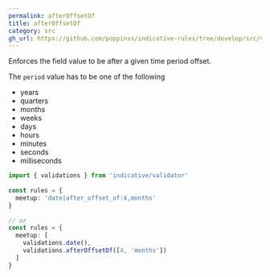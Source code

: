 ```yaml
---
permalink: afterOffsetOf
title: afterOffsetOf
category: src
gh_url: https://github.com/poppinss/indicative-rules/tree/develop/src/validations/date-string/afterOffsetOf.ts
---
```


Enforces the field value to be after a given time period offset.
 
The `period` value has to be one of the following
 
- years
- quarters
- months
- weeks
- days
- hours
- minutes
- seconds
- milliseconds
 
```ts
import { validations } from 'indicative/validator'
 
const rules = {
  meetup: 'date|after_offset_of:4,months'
}
 
// or
const rules = {
  meetup: [
    validations.date(),
    validations.afterOffsetOf([4, 'months'])
  ]
}
```